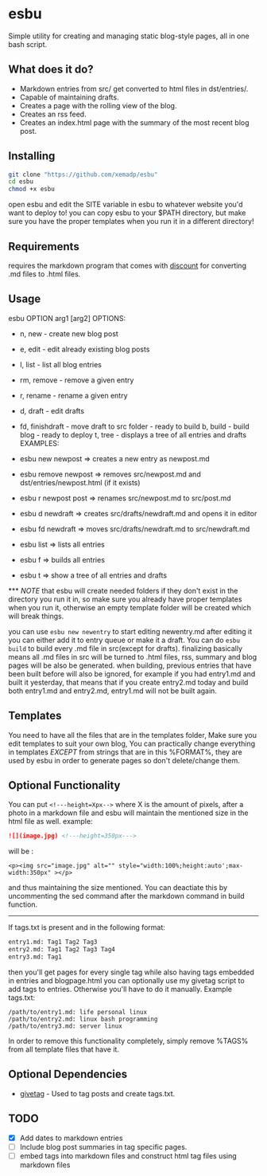 # esbu

Simple utility for creating and managing static blog-style pages, all in one bash script.

## What does it do?
* Markdown entries from src/ get converted to html files in dst/entries/.
* Capable of maintaining drafts.
* Creates a page with the rolling view of the blog.
* Creates an rss feed.
* Creates an index.html page with the summary of the most recent blog post.

## Installing 

``` bash
git clone "https://github.com/xemadp/esbu"
cd esbu
chmod +x esbu
```
open esbu and edit the SITE variable in esbu to whatever website you'd want to deploy to!
you can copy esbu to your $PATH directory, but make sure you have the proper templates when you run
it in a different directory!

## Requirements
requires the markdown program that comes with [discount](https://github.com/Orc/discount) for converting .md files to .html files.

## Usage
esbu OPTION arg1 [arg2]
OPTIONS:

* n, new - create new blog post
* e, edit - edit already existing blog posts
* l, list - list all blog entries
* rm, remove - remove a given entry 
* r, rename - rename a given entry 
* d, draft - edit drafts
* fd, finishdraft - move draft to src folder - ready to build b, build - build blog - ready to deploy t, tree - displays a tree of all entries and drafts EXAMPLES:

* esbu new newpost  => creates a new entry as newpost.md
* esbu remove newpost => removes src/newpost.md and dst/entries/newpost.html (if it exists)
* esbu r newpost post => renames src/newpost.md to src/post.md
* esbu d newdraft => creates src/drafts/newdraft.md and opens it in editor
* esbu fd newdraft => moves src/drafts/newdraft.md to src/newdraft.md
* esbu list =>  lists all entries
* esbu f =>  builds all entries
* esbu t => show a tree of all entries and drafts


\*\*\* *NOTE*  that esbu will create needed folders if they don't exist in the directory you run it in, so make sure you already have proper templates when you run it, otherwise an empty template folder will be created which will break things.

you can use `esbu new newentry` to start editing newentry.md after editing it you can either add it to entry queue or make it a draft.
You can do `esbu build` to build every .md file in src(except for drafts).
finalizing basically means all .md files in src will be turned to .html files, rss, summary and blog pages will be also be generated.
when building, previous entries that have been built before will also be ignored,
for example if you had entry1.md and built it yesterday, that means that if you create entry2.md today and build both entry1.md and entry2.md, entry1.md will not be built again. 

## Templates
You need to have all the files that are in the templates folder, Make sure you edit templates to suit your own blog, You can practically change everything in templates *EXCEPT* from strings that are in this %FORMAT%, they are used by esbu in order to generate pages so don't delete/change them.

## Optional Functionality
You can put `<!---height=Xpx-->` where X is the amount of pixels, after a photo in a markdown file and esbu will maintain the mentioned size in the html file as well.
example:

``` md
![](image.jpg) <!---height=350px--->
```

will be :

 
`<p><img src="image.jpg" alt="" style="width:100%;height:auto';max-width:350px" ></p>`

and thus maintaining the size mentioned.
You can deactiate this by uncommenting the sed command after the markdown command in build function.

<hr>

If tags.txt is present and in the following format:
``` txt
entry1.md: Tag1 Tag2 Tag3
entry2.md: Tag1 Tag2 Tag3 Tag4
entry3.md: Tag1
```
then you'll get pages for every single tag while also having
tags embedded in entries and blogpage.html 
you can optionally use my givetag script to add tags to entries.
Otherwise you'll have to do it manually.
Example tags.txt:
```
/path/to/entry1.md: life personal linux
/path/to/entry2.md: linux bash programming
/path/to/entry3.md: server linux
```
In order to remove this functionality completely, simply remove %TAGS% from all 
template files that have it.

## Optional Dependencies
- [givetag](https://github.com/xemadp/Scripts/blob/master/givetag) - Used to tag posts and create tags.txt.

## TODO

- [x] Add dates to markdown entries
- [ ] Include blog post summaries in tag specific pages.
- [ ] embed tags into markdown files and construct html tag files using markdown files
